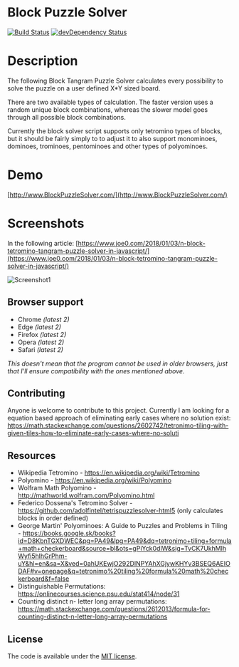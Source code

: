 # Block Puzzle Solver

[![Build Status](https://travis-ci.org/h5bp/html5-boilerplate.svg)](https://travis-ci.org/h5bp/html5-boilerplate)
[![devDependency Status](https://david-dm.org/h5bp/html5-boilerplate/dev-status.svg)](https://david-dm.org/h5bp/html5-boilerplate#info=devDependencies)

# Description
The following Block Tangram Puzzle Solver calculates every possibility to solve the puzzle on a user defined X*Y sized board.

There are two available types of calculation. The faster version uses a random unique block combinations, whereas the slower model goes through all possible block combinations.

Currently the block solver script supports only tetromino types of blocks, but it should be fairly simply to to adjust it to also support monominoes, dominoes, trominoes, pentominoes and other types of polyominoes.

# Demo
[http://www.BlockPuzzleSolver.com/](http://www.BlockPuzzleSolver.com/)

# Screenshots
In the following article:
[https://www.joe0.com/2018/01/03/n-block-tetromino-tangram-puzzle-solver-in-javascript/](https://www.joe0.com/2018/01/03/n-block-tetromino-tangram-puzzle-solver-in-javascript/)

![Screenshot1](https://www.joe0.com/wp-content/uploads/2018/01/Capture.jpg)


## Browser support
* Chrome *(latest 2)*
* Edge *(latest 2)*
* Firefox *(latest 2)*
* Opera *(latest 2)*
* Safari *(latest 2)*

*This doesn't mean that the program cannot be used in older browsers,
just that I'll ensure compatibility with the ones mentioned above.*

## Contributing
Anyone is welcome to contribute to this project.
Currently I am looking for a equation based approach of eliminating early cases where no solution exist: https://math.stackexchange.com/questions/2602742/tetronimo-tiling-with-given-tiles-how-to-eliminate-early-cases-where-no-soluti

## Resources
* Wikipedia Tetromino - https://en.wikipedia.org/wiki/Tetromino
* Polyomino - https://en.wikipedia.org/wiki/Polyomino
* Wolfram Math Polyomino - http://mathworld.wolfram.com/Polyomino.html
* Federico Dossena's Tetromino Solver - https://github.com/adolfintel/tetrispuzzlesolver-html5 (only calculates blocks in order defined)
* George Martin' Polyominoes: A Guide to Puzzles and Problems in Tiling - https://books.google.sk/books?id=D8KbnTGXDWEC&pg=PA49&lpg=PA49&dq=tetronimo+tiling+formula+math+checkerboard&source=bl&ots=gPiYck0dIW&sig=TvCK7UkhMlhWyfi5hlhGrPhm-uY&hl=en&sa=X&ved=0ahUKEwjO292DlNPYAhXGjywKHYv3BSEQ6AEIODAF#v=onepage&q=tetronimo%20tiling%20formula%20math%20checkerboard&f=false
* Distinguishable Permutations: https://onlinecourses.science.psu.edu/stat414/node/31
* Counting distinct n- letter long array permutations: https://math.stackexchange.com/questions/2612013/formula-for-counting-distinct-n-letter-long-array-permutations

## License
The code is available under the [MIT license](LICENSE.txt).
